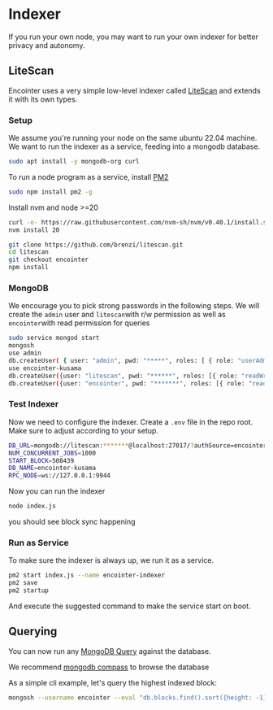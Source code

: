 # Indexer

If you run your own node, you may want to run your own indexer for better privacy and autonomy.

## LiteScan

Encointer uses a very simple low-level indexer called [LiteScan](https://github.com/pifragile/litescan) and extends it with its own types.

### Setup 

We assume you're running your node on the same ubuntu 22.04 machine. We want to run the indexer as a service, feeding into a mongodb database.

```bash
sudo apt install -y mongodb-org curl
```
To run a node program as a service, install [PM2](https://pm2.io/docs/runtime/guide/installation/)
```bash
sudo npm install pm2 -g
```

Install nvm and node >=20
```bash
curl -o- https://raw.githubusercontent.com/nvm-sh/nvm/v0.40.1/install.sh | bash
nvm install 20
```


```bash
git clone https://github.com/brenzi/litescan.git
cd litescan
git checkout encointer
npm install
```

### MongoDB

We encourage you to pick strong passwords in the following steps. We will create the `admin` user and `litescan`with r/w permission as well as `encointer`with read permission for queries 

```bash
sudo service mongod start
mongosh
use admin
db.createUser( { user: "admin", pwd: "*****", roles: [ { role: "userAdminAnyDatabase", db: "admin" } ] } )
use encointer-kusama
db.createUser({user: "litescan", pwd: "******", roles: [{ role: "readWrite", db: "encointer-kusama" }]})
db.createUser({user: "encointer", pwd: "*******", roles: [{ role: "read", db: "encointer-kusama" }]})
```

### Test Indexer

Now we need to configure the indexer. Create a `.env` file in the repo root. Make sure to adjust according to your setup.

```bash 
DB_URL=mongodb://litescan:*******@localhost:27017/?authSource=encointer-kusama
NUM_CONCURRENT_JOBS=1000
START_BLOCK=508439
DB_NAME=encointer-kusama
RPC_NODE=ws://127.0.0.1:9944
```

Now you can run the indexer

```bash
node index.js
```

you should see block sync happening

### Run as Service

To make sure the indexer is always up, we run it as a service. 

```bash
pm2 start index.js --name encointer-indexer
pm2 save
pm2 startup
```
And execute the suggested command to make the service start on boot.


## Querying

You can now run any [MongoDB Query](https://www.mongodb.com/docs/manual/tutorial/query-documents/) against the database. 

We recommend [mongodb compass](https://www.mongodb.com/products/tools/compass) to browse the database

As a simple cli example, let's query the highest indexed block:

```bash
mongosh --username encointer --eval "db.blocks.find().sort({height: -1}).limit(1)" encointer-kusama
``` 
